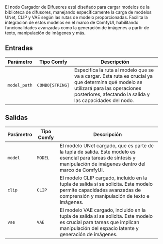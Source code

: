 El nodo Cargador de Difusores está diseñado para cargar modelos de la biblioteca de difusores, manejando específicamente la carga de modelos UNet, CLIP y VAE según las rutas de modelo proporcionadas. Facilita la integración de estos modelos en el marco de ComfyUI, habilitando funcionalidades avanzadas como la generación de imágenes a partir de texto, manipulación de imágenes y más.

## Entradas

| Parámetro    | Tipo Comfy  | Descripción |
|--------------|--------------|-------------|
| `model_path` | `COMBO[STRING]` | Especifica la ruta al modelo que se va a cargar. Esta ruta es crucial ya que determina qué modelo se utilizará para las operaciones posteriores, afectando la salida y las capacidades del nodo. |

## Salidas

| Parámetro | Tipo Comfy | Descripción |
|-----------|-------------|-------------|
| `model`   | `MODEL`     | El modelo UNet cargado, que es parte de la tupla de salida. Este modelo es esencial para tareas de síntesis y manipulación de imágenes dentro del marco de ComfyUI. |
| `clip`    | `CLIP`      | El modelo CLIP cargado, incluido en la tupla de salida si se solicita. Este modelo permite capacidades avanzadas de comprensión y manipulación de texto e imágenes. |
| `vae`     | `VAE`       | El modelo VAE cargado, incluido en la tupla de salida si se solicita. Este modelo es crucial para tareas que implican manipulación del espacio latente y generación de imágenes.
